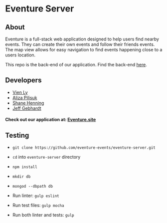 # Eventure Server
## About  
Eventure is a full-stack web application designed to help users find nearby events. They can create their own events and follow their friends events. The map view allows for easy navigation to find events happening close to a users location.  

This repo is the back-end of our application. Find the back-end [here](https://github.com/eventure-events/eventure-client).

## Developers  
- [Vien Ly](https://github.com/vienly)  
- [Aliza Pilisuk](https://github.com/aliza89p)  
- [Shane Henning](https://github.com/shanehenning)  
- [Jeff Gebhardt](https://github.com/jeffgebhardt)  

#### Check out our application at:  **[Eventure.site](https://eventure.site)**

## Testing  

- `git clone https://github.com/eventure-events/eventure-server.git`  

- `cd` into `eventure-server` directory  

- `npm install`  

- `mkdir db`  

- `mongod --dbpath db`  

- Run linter: `gulp eslint`  

- Run test files: `gulp mocha`  

- Run both linter and tests: `gulp`  
